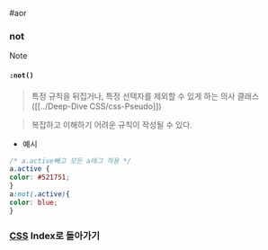 #aor 
### not
>[!note]
>#### `:not()`
>
>>특정 규칙을 뒤집거나, 특정 선택자를 제외할 수 있게 하는 의사 클래스([[../Deep-Dive CSS/css-Pseudo]])
>
>>복잡하고 이해하기 어려운 규칙이 작성될 수 있다.

- 예시  
```css  
/* a.active빼고 모든 a태그 적용 */
a.active {  
color: #521751;  
}  
a:not(.active){  
color: blue;  
}
```  
### [CSS](../../../Dev-Index/CSS.md) Index로 돌아가기